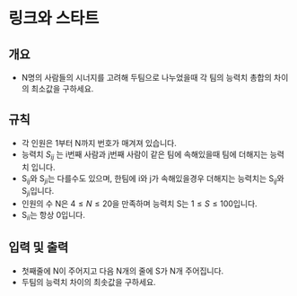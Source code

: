 링크와 스타트
===
## 개요
+ N명의 사람들의 시너지를 고려해 두팀으로 나누었을때 각 팀의 능력치 총합의 차이의 최소값을 구하세요.
## 규칙
+ 각 인원은 1부터 N까지 번호가 매겨져 있습니다.
+ 능력치 $S_i$$_j$ 는 i번째 사람과 j번째 사람이 같은 팀에 속해있을때 팀에 더해지는 능력치 입니다.
+ S$_i$$_j$와 S$_j$$_i$는 다를수도 있으며, 한팀에 i와 j가 속해있을경우 더해지는 능력치는 S$_i$$_j$와 S$_j$$_i$입니다.
+ 인원의 수 N은 $4\le N \le20$을 만족하며 능력치 S는 $1\le S \le 100$입니다.
+ S$_i$$_i$는 항상 0입니다.
## 입력 및 출력
+ 첫째줄에 N이 주어지고 다음 N개의 줄에 S가 N개 주어집니다.
+ 두팀의 능력치 차이의 최솟값을 구하세요.